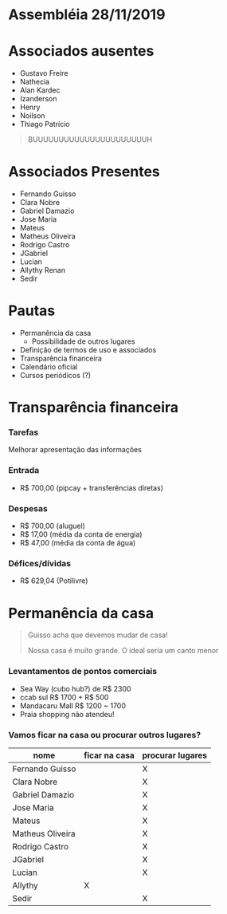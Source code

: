 # Assembléia 28/11/2019

# Associados ausentes
- Gustavo Freire
- Nathecia
- Alan Kardec
- Izanderson
- Henry
- Noilson
- Thiago Patrício

> BUUUUUUUUUUUUUUUUUUUUUUH

# Associados Presentes
- Fernando Guisso
- Clara Nobre
- Gabriel Damazio
- Jose Maria
- Mateus 
- Matheus Oliveira
- Rodrigo Castro
- JGabriel
- Lucian
- Allythy Renan
- Sedir

# Pautas
- Permanência da casa
  - Possibilidade de outros lugares
- Definição de termos de uso e associados
- Transparência financeira
- Calendário oficial
- Cursos periódicos (?) 

# Transparência financeira
### Tarefas
Melhorar apresentação das informações

### Entrada
- R$ 700,00 (pipcay + transferências diretas)

### Despesas
- R$ 700,00 (aluguel)
- R$ 17,00 (média da conta de energia)
- R$ 47,00 (média da conta de água)

### Défices/dívidas
- R$ 629,04 (Potilivre)

# Permanência da casa
> Guisso acha que devemos mudar de casa!
> 
> Nossa casa é muito grande. O ideal seria um canto menor

### Levantamentos de pontos comerciais
- Sea Way (cubo hub?) de R$ 2300
- ccab sul R$ 1700 + R$ 500
- Mandacaru Mall R$ 1200 ~ 1700
- Praia shopping não atendeu!

### Vamos ficar na casa ou procurar outros lugares?
| nome             | ficar na casa | procurar lugares |
| ---------------- | ------------- | ---------------- |
| Fernando Guisso  |               | X                |
| Clara Nobre      |               | X                |
| Gabriel Damazio  |               | X                |
| Jose Maria       |               | X                |
| Mateus           |               | X                |
| Matheus Oliveira |               | X                |
| Rodrigo Castro   |               | X                |
| JGabriel         |               | X                |
| Lucian           |               | X                |
| Allythy          | X             |
| Sedir            |               | X                |
